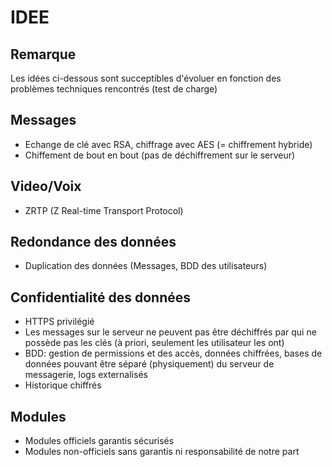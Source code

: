 # IDEE

## Remarque

Les idées ci-dessous sont succeptibles d'évoluer en fonction des problèmes techniques rencontrés (test de charge)

## Messages

- Echange de clé avec RSA, chiffrage avec AES (= chiffrement hybride)
- Chiffement de bout en bout (pas de déchiffrement sur le serveur)

## Video/Voix

- ZRTP (Z Real-time Transport Protocol)

## Redondance des données

- Duplication des données (Messages, BDD des utilisateurs)

## Confidentialité des données

- HTTPS privilégié
- Les messages sur le serveur ne peuvent pas être déchiffrés par qui ne possède pas les clés (à priori, seulement les utilisateur les ont)
- BDD: gestion de permissions et des accès, données chiffrées, bases de données pouvant être séparé (physiquement) du serveur de messagerie, logs externalisés
- Historique chiffrés

## Modules

- Modules officiels garantis sécurisés
- Modules non-officiels sans garantis ni responsabilité de notre part